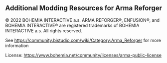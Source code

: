 Additional Modding Resources for Arma Reforger
--------------------------------------------------------------------------------

© 2022 BOHEMIA INTERACTIVE a.s. ARMA REFORGER®, ENFUSION®, and BOHEMIA INTERACTIVE® are registered trademarks of BOHEMIA INTERACTIVE a.s. All rights reserved.

See https://community.bistudio.com/wiki/Category:Arma_Reforger for more information

License: https://www.bohemia.net/community/licenses/arma-public-license
